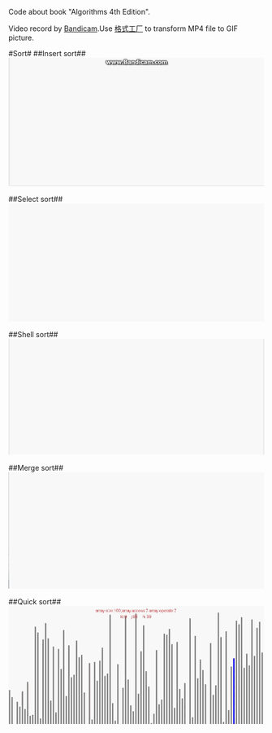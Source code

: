 Code about book "Algorithms 4th Edition".

Video record by [Bandicam](http://www.bandicam.com/).Use [格式工厂](http://www.pcfreetime.com/) to transform MP4 file to GIF picture.


#Sort#
##Insert sort##
![Alt Insert sort](./sort/me/huqiao/algs4/sort/pic/insert-sort.gif "Insert sort")

##Select sort##
![Alt Select sort](./sort/me/huqiao/algs4/sort/pic/select-sort.gif "Select sort")

##Shell sort##
![Alt Shell sort](./sort/me/huqiao/algs4/sort/pic/shell-sort.gif "Shell sort")

##Merge sort##
![Alt Merge sort](./sort/me/huqiao/algs4/sort/pic/merge-sort.gif "Merge sort")

##Quick sort##
![Alt Quick sort](./sort/me/huqiao/algs4/sort/pic/quick-sort.gif "Quick sort")


